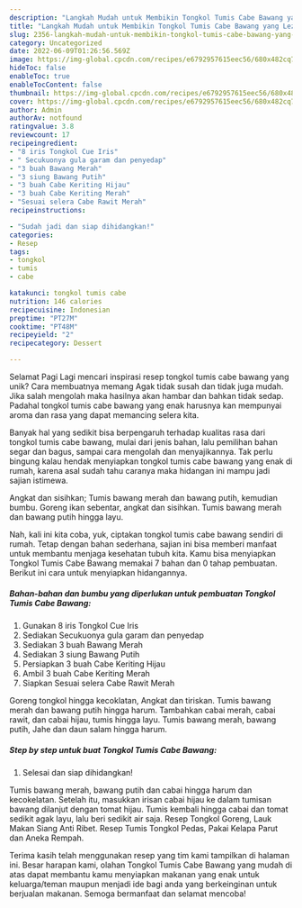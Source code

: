 ```yaml
---
description: "Langkah Mudah untuk Membikin Tongkol Tumis Cabe Bawang yang Lezat Sekali, Mengugah Selera"
title: "Langkah Mudah untuk Membikin Tongkol Tumis Cabe Bawang yang Lezat Sekali, Mengugah Selera"
slug: 2356-langkah-mudah-untuk-membikin-tongkol-tumis-cabe-bawang-yang-lezat-sekali-mengugah-selera
category: Uncategorized
date: 2022-06-09T01:26:56.569Z
image: https://img-global.cpcdn.com/recipes/e6792957615eec56/680x482cq70/tongkol-tumis-cabe-bawang-foto-resep-utama.jpg
hideToc: false
enableToc: true
enableTocContent: false
thumbnail: https://img-global.cpcdn.com/recipes/e6792957615eec56/680x482cq70/tongkol-tumis-cabe-bawang-foto-resep-utama.jpg
cover: https://img-global.cpcdn.com/recipes/e6792957615eec56/680x482cq70/tongkol-tumis-cabe-bawang-foto-resep-utama.jpg
author: Admin
authorAv: notfound
ratingvalue: 3.8
reviewcount: 17
recipeingredient:
- "8 iris Tongkol Cue Iris"
- " Secukuonya gula garam dan penyedap"
- "3 buah Bawang Merah"
- "3 siung Bawang Putih"
- "3 buah Cabe Keriting Hijau"
- "3 buah Cabe Keriting Merah"
- "Sesuai selera Cabe Rawit Merah"
recipeinstructions:

- "Sudah jadi dan siap dihidangkan!"
categories:
- Resep
tags:
- tongkol
- tumis
- cabe

katakunci: tongkol tumis cabe 
nutrition: 146 calories
recipecuisine: Indonesian
preptime: "PT27M"
cooktime: "PT48M"
recipeyield: "2"
recipecategory: Dessert

---
```



Selamat Pagi Lagi mencari inspirasi resep tongkol tumis cabe bawang yang unik? Cara membuatnya memang Agak tidak susah dan tidak juga mudah. Jika salah mengolah maka hasilnya akan hambar dan bahkan tidak sedap. Padahal tongkol tumis cabe bawang yang enak harusnya kan mempunyai aroma dan rasa yang dapat memancing selera kita.


Banyak hal yang sedikit bisa berpengaruh terhadap kualitas rasa dari tongkol tumis cabe bawang, mulai dari jenis bahan, lalu pemilihan bahan segar dan bagus, sampai cara mengolah dan menyajikannya. Tak perlu bingung kalau hendak menyiapkan tongkol tumis cabe bawang yang enak di rumah, karena asal sudah tahu caranya maka hidangan ini mampu jadi sajian istimewa.

Angkat dan sisihkan; Tumis bawang merah dan bawang putih, kemudian bumbu. Goreng ikan sebentar, angkat dan sisihkan. Tumis bawang merah dan bawang putih hingga layu.


Nah, kali ini kita coba, yuk, ciptakan tongkol tumis cabe bawang sendiri di rumah. Tetap dengan bahan sederhana, sajian ini bisa memberi manfaat untuk membantu menjaga kesehatan tubuh kita. Kamu bisa menyiapkan Tongkol Tumis Cabe Bawang memakai 7 bahan dan 0 tahap pembuatan. Berikut ini cara untuk menyiapkan hidangannya.

<!--inarticleads1-->

##### Bahan-bahan dan bumbu yang diperlukan untuk pembuatan Tongkol Tumis Cabe Bawang:

1. Gunakan 8 iris Tongkol Cue Iris
1. Sediakan  Secukuonya gula garam dan penyedap
1. Sediakan 3 buah Bawang Merah
1. Sediakan 3 siung Bawang Putih
1. Persiapkan 3 buah Cabe Keriting Hijau
1. Ambil 3 buah Cabe Keriting Merah
1. Siapkan Sesuai selera Cabe Rawit Merah


Goreng tongkol hingga kecoklatan, Angkat dan tiriskan. Tumis bawang merah dan bawang putih hingga harum. Tambahkan cabai merah, cabai rawit, dan cabai hijau, tumis hingga layu. Tumis bawang merah, bawang putih, Jahe dan daun salam hingga harum. 

<!--inarticleads2-->

##### Step by step untuk buat Tongkol Tumis Cabe Bawang:


1. Selesai dan siap dihidangkan!

Tumis bawang merah, bawang putih dan cabai hingga harum dan kecokelatan. Setelah itu, masukkan irisan cabai hijau ke dalam tumisan bawang dilanjut dengan tomat hijau. Tumis kembali hingga cabai dan tomat sedikit agak layu, lalu beri sedikit air saja. Resep Tongkol Goreng, Lauk Makan Siang Anti Ribet. Resep Tumis Tongkol Pedas, Pakai Kelapa Parut dan Aneka Rempah. 

Terima kasih telah menggunakan resep yang tim kami tampilkan di halaman ini. Besar harapan kami, olahan Tongkol Tumis Cabe Bawang yang mudah di atas dapat membantu kamu menyiapkan makanan yang enak untuk keluarga/teman maupun menjadi ide bagi anda yang berkeinginan untuk berjualan makanan. Semoga bermanfaat dan selamat mencoba!
